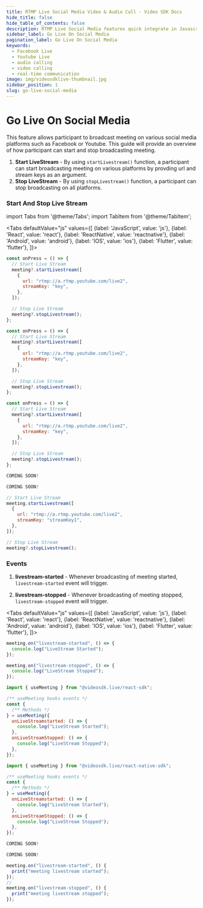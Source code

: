 ```yaml
---
title: RTMP Live Social Media Video & Audio Call - Video SDK Docs
hide_title: false
hide_table_of_contents: false
description: RTMP Live Social Media features quick integrate in Javascript, React JS, Android, IOS, React Native, Flutter with Video SDK to add live video & audio conferencing to your applications.
sidebar_label: Go Live On Social Media
pagination_label: Go Live On Social Media
keywords:
  - Facebook Live
  - Youtube Live
  - audio calling
  - video calling
  - real-time communication
image: img/videosdklive-thumbnail.jpg
sidebar_position: 1
slug: go-live-social-media
---
```


# Go Live On Social Media

This feature allows participant to broadcast meeting on various social media platforms such as Facebook or Youtube.
This guide will provide an overview of how participant can start and stop broadcasting meeting.

1. **Start LiveStream** - By using `startLivestream()` function, a participant can start broadcasting meeting on various platforms by provding url and stream keys as an argument.
2. **Stop LiveStream** - By using `stopLivestream()` function, a participant can stop broadcasting on all platforms.

### Start And Stop Live Stream

import Tabs from '@theme/Tabs';
import TabItem from '@theme/TabItem';

<Tabs
defaultValue="js"
values={[
{label: 'JavaScript', value: 'js'},
{label: 'React', value: 'react'},
{label: 'ReactNative', value: 'reactnative'},
{label: 'Android', value: 'android'},
{label: 'IOS', value: 'ios'},
{label: 'Flutter', value: 'flutter'},
]}>
<TabItem value="js">

```js
const onPress = () => {
  // Start Live Stream
  meeting?.startLivestream([
    {
      url: "rtmp://a.rtmp.youtube.com/live2",
      streamKey: "key",
    },
  ]);

  // Stop Live Stream
  meeting?.stopLivestream();
};
```

</TabItem>
<TabItem value="react">

```js
const onPress = () => {
  // Start Live Stream
  meeting?.startLivestream([
    {
      url: "rtmp://a.rtmp.youtube.com/live2",
      streamKey: "key",
    },
  ]);

  // Stop Live Stream
  meeting?.stopLivestream();
};
```

</TabItem>
<TabItem value="reactnative">

```js
const onPress = () => {
  // Start Live Stream
  meeting?.startLivestream([
    {
      url: "rtmp://a.rtmp.youtube.com/live2",
      streamKey: "key",
    },
  ]);

  // Stop Live Stream
  meeting?.stopLivestream();
};
```

</TabItem>
<TabItem value="android">

```js
COMING SOON!
```

</TabItem>
<TabItem value="ios">

```js
COMING SOON!
```

</TabItem>
<TabItem value="flutter">

```js
// Start Live Stream
meeting.startLivestream([
  {
    url: "rtmp://a.rtmp.youtube.com/live2",
    streamKey: "streamKey1",
  },
]);

// Stop Live Stream
meeting?.stopLivestream();
```

</TabItem>
</Tabs>

### Events

1. **livestream-started** - Whenever broadcasting of meeting started, `livestream-started` event will trigger.

2. **livestream-stopped** - Whenever broadcasting of meeting stopped, `livestream-stopped` event will trigger.

<Tabs
defaultValue="js"
values={[
{label: 'JavaScript', value: 'js'},
{label: 'React', value: 'react'},
{label: 'ReactNative', value: 'reactnative'},
{label: 'Android', value: 'android'},
{label: 'IOS', value: 'ios'},
{label: 'Flutter', value: 'flutter'},
]}>
<TabItem value="js">

```js
meeting.on("livestream-started", () => {
  console.log("LiveStream Started");
});

meeting.on("livestream-stopped", () => {
  console.log("LiveStream Stopped");
});
```

</TabItem>
<TabItem value="react">

```js
import { useMeeting } from "@videosdk.live/react-sdk";

/** useMeeting hooks events */
const {
  /** Methods */
} = useMeeting({
  onLiveStreamstarted: () => {
    console.log("LiveStream Started");
  },
  onLiveStreamStopped: () => {
    console.log("LiveStream Stopped");
  },
});
```

</TabItem>
<TabItem value="reactnative">

```js
import { useMeeting } from "@videosdk.live/react-native-sdk";

/** useMeeting hooks events */
const {
  /** Methods */
} = useMeeting({
  onLiveStreamstarted: () => {
    console.log("LiveStream Started");
  },
  onLiveStreamStopped: () => {
    console.log("LiveStream Stopped");
  },
});
```

</TabItem>
<TabItem value="android">

```js
COMING SOON!
```

</TabItem>
<TabItem value="ios">

```js
COMING SOON!
```

</TabItem>
<TabItem value="flutter">

```js
meeting.on("livestream-started", () {
  print("meeting livestream started");
});
//
meeting.on("livestream-stopped", () {
  print("meeting livestream stopped");
});

```

</TabItem>
</Tabs>
